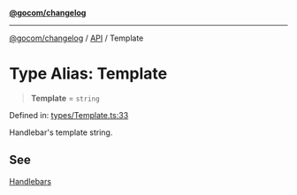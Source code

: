 [**@gocom/changelog**](../README.md)

***

[@gocom/changelog](../README.md) / [API](../Public/API.md) / Template

# Type Alias: Template

> **Template** = `string`

Defined in: [types/Template.ts:33](https://github.com/gocom/changelog/blob/ed37437ae187e0f1aaa4ace8c008b6fa54efd286/src/types/Template.ts#L33)

Handlebar's template string.

## See

[Handlebars](https://handlebarsjs.com/)
